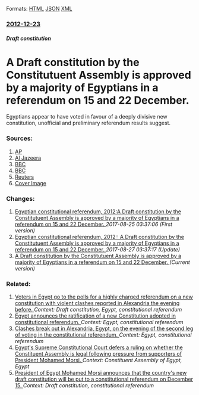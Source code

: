
Formats: [HTML](/news/2012/12/23/a-draft-constitution-by-the-constitutuent-assembly-is-approved-by-a-majority-of-egyptians-in-a-referendum-on-15-and-22-december.html)  [JSON](/news/2012/12/23/a-draft-constitution-by-the-constitutuent-assembly-is-approved-by-a-majority-of-egyptians-in-a-referendum-on-15-and-22-december.json)  [XML](/news/2012/12/23/a-draft-constitution-by-the-constitutuent-assembly-is-approved-by-a-majority-of-egyptians-in-a-referendum-on-15-and-22-december.xml)  

### [2012-12-23](/news/2012/12/23/index.md)

##### Draft constitution
# A Draft constitution by the Constitutuent Assembly is approved by a majority of Egyptians in a referendum on 15 and 22 December. 

Egyptians appear to have voted in favour of a deeply divisive new constitution, unofficial and preliminary referendum results suggest.


### Sources:

1. [AP](http://hosted2.ap.org/APDefault/*/Article_2012-12-23-Egypt/id-15f444327e42423f85773a413d93802e)
2. [Al Jazeera](http://www.aljazeera.com/news/middleeast/2012/12/20121222235450446212.html)
3. [BBC](http://www.bbc.co.uk/news/world-middle-east-20829911)
4. [BBC](http://www.bbc.co.uk/news/world-middle-east-20832242)
5. [Reuters](https://www.reuters.com/article/2012/12/23/us-egypt-politics-idUSBRE8BL03X20121223)
5. [Cover Image](http://ichef.bbci.co.uk/news/1024/media/images/64921000/jpg/_64921201_64921200.jpg)

### Changes:

1. [Egyptian constitutional referendum, 2012:A Draft constitution by the Constitutuent Assembly is approved by a majority of Egyptians in a referendum on 15 and 22 December. ](/news/2012/12/23/egyptian-constitutional-referendum-2012-pa-draft-constitution-by-the-constitutuent-assembly-is-approved-by-a-majority-of-egyptians-in-a-ref.md) _2017-08-25 03:37:06 (First version)_
2. [Egyptian constitutional referendum, 2012:: A Draft constitution by the Constitutuent Assembly is approved by a majority of Egyptians in a referendum on 15 and 22 December. ](/news/2012/12/23/egyptian-constitutional-referendum-2012-a-draft-constitution-by-the-constitutuent-assembly-is-approved-by-a-majority-of-egyptians-in-a-re.md) _2017-08-27 03:37:17 (Update)_
2. [A Draft constitution by the Constitutuent Assembly is approved by a majority of Egyptians in a referendum on 15 and 22 December. ](/news/2012/12/23/a-draft-constitution-by-the-constitutuent-assembly-is-approved-by-a-majority-of-egyptians-in-a-referendum-on-15-and-22-december.md) _(Current version)_

### Related:

1. [Voters in Egypt go to the polls for a highly charged referendum on a new constitution with violent clashes reported in Alexandria the evening before. ](/news/2012/12/15/voters-in-egypt-go-to-the-polls-for-a-highly-charged-referendum-on-a-new-constitution-with-violent-clashes-reported-in-alexandria-the-evenin.md) _Context: Draft constitution, Egypt, constitutional referendum_
2. [Egypt announces the ratification of a new Constitution adopted in constitutional referendum. ](/news/2012/12/25/egypt-announces-the-ratification-of-a-new-constitution-adopted-in-constitutional-referendum.md) _Context: Egypt, constitutional referendum_
3. [Clashes break out in Alexandria, Egypt, on the evening of the second leg of voting in the constitutional referendum. ](/news/2012/12/21/clashes-break-out-in-alexandria-egypt-on-the-evening-of-the-second-leg-of-voting-in-the-constitutional-referendum.md) _Context: Egypt, constitutional referendum_
4. [Egypt's Supreme Constitutional Court defers a ruling on whether the Constituent Assembly is legal following pressure from supporters of President Mohamed Morsi. ](/news/2012/12/2/egypt-s-supreme-constitutional-court-defers-a-ruling-on-whether-the-constituent-assembly-is-legal-following-pressure-from-supporters-of-pres.md) _Context: Constituent Assembly of Egypt, Egypt_
5. [President of Egypt Mohamed Morsi announces that the country's new draft constitution will be put to a constitutional referendum on December 15. ](/news/2012/12/1/president-of-egypt-mohamed-morsi-announces-that-the-country-s-new-draft-constitution-will-be-put-to-a-constitutional-referendum-on-december.md) _Context: Draft constitution, constitutional referendum_

